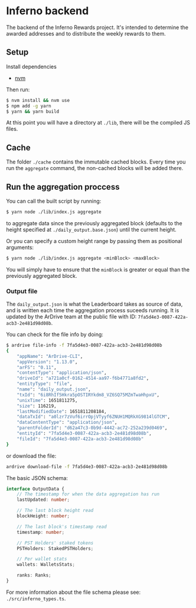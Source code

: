 # Inferno backend

The backend of the Inferno Rewards project. It's intended to determine the awarded addresses and to distribute the weekly rewards to them.

## Setup

Install dependencies

 - [nvm](https://github.com/nvm-sh/nvm/blob/master/README.md)

Then run:

```sh
$ nvm install && nvm use
$ npm add -g yarn
$ yarn && yarn build
```

At this point you will have a directory at `./lib`, there will be the compiled JS files.

## Cache

The folder `./cache` contains the immutable cached blocks. Every time you run the `aggregate` command, the non-cached blocks will be added there.

## Run the aggregation proccess

You can call the built script by running:
```sh
$ yarn node ./lib/index.js aggregate
```
to aggregate data since the previously aggregated block (defaults to the height specified at `./daily_output.base.json`) until the current height.

Or you can specify a custom height range by passing them as positional arguments:
```sh
$ yarn node ./lib/index.js aggregate <minBlock> <maxBlock>
```
You will simply have to ensure that the `minBlock` is greater or equal than the previously aggregated block.

### Output file

The `daily_output.json` is what the Leaderboard takes as source of data, and is written each time the aggregation process suceeds running. It is updated by the ArDrive team at the public file with ID: `7fa5d4e3-0087-422a-acb3-2e481d98d08b`.

You can check for the file info by doing:
```sh
$ ardrive file-info -f 7fa5d4e3-0087-422a-acb3-2e481d98d08b
{
    "appName": "ArDrive-CLI",
    "appVersion": "1.13.0",
    "arFS": "0.11",
    "contentType": "application/json",
    "driveId": "a721a0cf-0162-4514-aa97-f6b4771a8fd2",
    "entityType": "file",
    "name": "daily_output.json",
    "txId": "6i8RhIf5Hkra5pOSTIRYkdm8_VZ6SQ75MZmTwaHhpxU",
    "unixTime": 1651811275,
    "size": 116219,
    "lastModifiedDate": 1651811208184,
    "dataTxId": "a0lzr7zVuf6irrOpjVTyyf6ZNUH1MQRkXG9814lGTCM",
    "dataContentType": "application/json",
    "parentFolderId": "d62a47c3-0b9d-4442-ac72-252a239d0469",
    "entityId": "7fa5d4e3-0087-422a-acb3-2e481d98d08b",
    "fileId": "7fa5d4e3-0087-422a-acb3-2e481d98d08b"
}
```
or download the file:
```sh
ardrive download-file -f 7fa5d4e3-0087-422a-acb3-2e481d98d08b
```

The basic JSON schema:
```ts
interface OutputData {
	// The timestamp for when the data aggregation has run
	lastUpdated: number;

	// The last block height read
	blockHeight: number;

	// The last block's timestamp read
	timestamp: number;

	// PST Holders' staked tokens
	PSTHolders: StakedPSTHolders;

	// Per wallet stats
	wallets: WalletsStats;

	ranks: Ranks;
}
```
For more information about the file schema please see: `./src/inferno_types.ts`.
